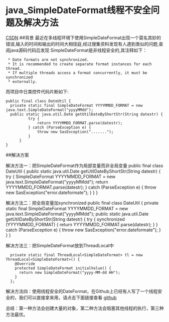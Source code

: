 # java_SimpleDateFormat线程不安全问题及解决方法
[CSDN](http://blog.csdn.net/suifeng3051/article/details/25226027/)
##背景
    最近在多线程环境下使用SimpleDateFormat出现一个莫名其妙的错误,输入的时间和输出的时间大相径庭,经过搜集资料发现有人遇到类似的问题,查阅java源码代码后发现
    SimpleDateFormat是非线程安全的,其注释如下：
    
     * Date formats are not synchronized.
     * It is recommended to create separate format instances for each thread.
     * If multiple threads access a format concurrently, it must be synchronized
     * externally.
    
而项目中日类控件代码片断如下:
    
    public final class DateUtil {
      private static final SimpleDateFormat YYYYMMDD_FORMAT = new java.text.SimpleDateFormat("yyyyMMdd");
      public static java.util.Date getUtilDateByShortStr(String datestr) {
              try {
                  return YYYYMMDD_FORMAT.parse(datestr);
              } catch (ParseException e) {
                  throw new SasException(".......");
              }
          }
    }

##解决方案    

解决方法一：把SimpleDateFormat作为局部变量而非全局变量
    public final class DateUtil {
          public static java.util.Date getUtilDateByShortStr(String datestr) {
                  try {
                      SimpleDateFormat YYYYMMDD_FORMAT = new java.text.SimpleDateFormat("yyyyMMdd");
                      return YYYYMMDD_FORMAT.parse(datestr);
                  } catch (ParseException e) {
                      throw new SasException("error.dateformate");
                  }
          }
    }


解决方法二：把全局变量加synchronized
    public final class DateUtil {
           private static final SimpleDateFormat YYYYMMDD_FORMAT = new java.text.SimpleDateFormat("yyyyMMdd");
           public static java.util.Date getUtilDateByShortStr(String datestr) {
                   try {
                       synchronized (YYYYMMDD_FORMAT) {
                            return YYYYMMDD_FORMAT.parse(datestr);
                       }
                   } catch (ParseException e) {
                       throw new SasException("error.dateformate");
                   }
               }
         }   

解决方法三：把SimpleDateFormat放到ThreadLocal中

      private static final ThreadLocal<SimpleDateFormat> tl = new ThreadLocal<SimpleDateFormat>() {
        @Override
        protected SimpleDateFormat initialValue() {
          return new SimpleDateFormat("yyyy-MM-dd HH");
        }
      };

解决方法四：使用线程安全的DateFormat，在Github上已经有人写了一个线程安全的，我们可以直接拿来用，请点击下面链接查看
[github](https://gist.github.com/pablomoretti/9748230/)

总结：第一种方法会创建大量的对象，第二种方法会阻塞其他线程的执行，第三种方法最优。
